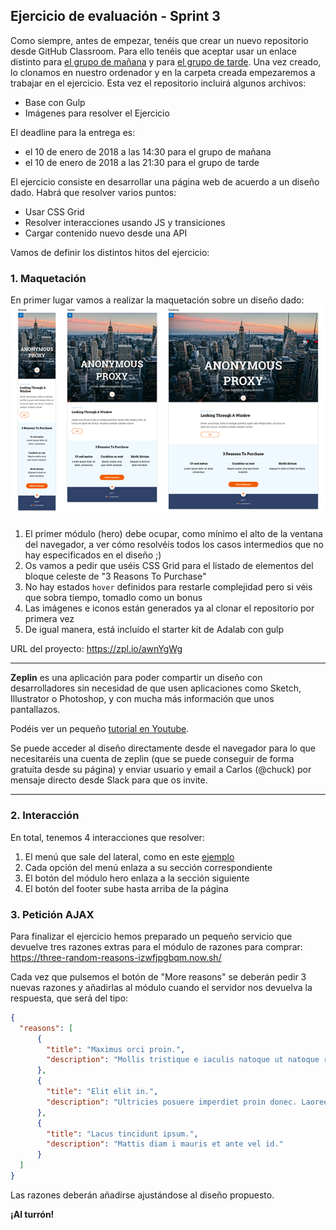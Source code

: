 ## Ejercicio de evaluación - Sprint 3

Como siempre, antes de empezar, tenéis que crear un nuevo repositorio desde GitHub Classroom. Para ello tenéis que aceptar usar un enlace distinto para [el grupo de mañana](https://classroom.github.com/a/hNE-HTW8) y para [el grupo de tarde](https://classroom.github.com/a/nvTgwUex). Una vez creado, lo clonamos en nuestro ordenador y en la carpeta creada empezaremos a trabajar en el ejercicio. Esta vez el repositorio incluirá algunos archivos:  
* Base con Gulp
* Imágenes para resolver el Ejercicio

El deadline para la entrega es:
- el 10 de enero de 2018 a las 14:30 para el grupo de mañana
- el 10 de enero de 2018 a las 21:30 para el grupo de tarde

El ejercicio consiste en desarrollar una página web de acuerdo a un diseño dado. Habrá que resolver varios puntos:
- Usar CSS Grid
- Resolver interacciones usando JS y transiciones
- Cargar contenido nuevo desde una API

Vamos de definir los distintos hitos del ejercicio:

### 1. Maquetación

En primer lugar vamos a realizar la maquetación sobre un diseño dado:  
![Diseño sprint 3](assets/images/sprint3-design.png)

1. El primer módulo (hero) debe ocupar, como mínimo el alto de la ventana del navegador, a ver cómo resolvéis todos los casos intermedios que no hay especificados en el diseño ;)
2. Os vamos a pedir que uséis CSS Grid para el listado de elementos del bloque celeste de "3 Reasons To Purchase"
3. No hay estados `hover` definidos para restarle complejidad pero si véis que sobra tiempo, tomadlo como un bonus
4. Las imágenes e iconos están generados ya al clonar el repositorio por primera vez
5. De igual manera, está incluído el starter kit de Adalab con gulp

URL del proyecto: https://zpl.io/awnYgWg

***
**Zeplin** es una aplicación para poder compartir un diseño con desarrolladores sin necesidad de que usen aplicaciones como Sketch, Illustrator o Photoshop, y con mucha más información que unos pantallazos.

Podéis ver un pequeño [tutorial en Youtube](https://www.youtube.com/watch?time_continue=12&v=tbKZAGthUgQ).

Se puede acceder al diseño directamente desde el navegador para lo que necesitaréis una cuenta de zeplin (que se puede conseguir de forma gratuita desde su página) y enviar usuario y email a Carlos (@chuck) por mensaje directo desde Slack para que os invite.
***

### 2. Interacción
En total, tenemos 4 interacciones que resolver:
1. El menú que sale del lateral, como en este [ejemplo](https://marvelapp.com/7b61be1)
2. Cada opción del menú enlaza a su sección correspondiente
3. El botón del módulo hero enlaza a la sección siguiente
4. El botón del footer sube hasta arriba de la página


### 3. Petición AJAX
Para finalizar el ejercicio hemos preparado un pequeño servicio que devuelve tres razones extras para el módulo de razones para comprar: https://three-random-reasons-izwfjpgbqm.now.sh/

Cada vez que pulsemos el botón de "More reasons" se deberán pedir 3 nuevas razones y añadirlas al módulo cuando el servidor nos devuelva la respuesta, que será del tipo:

```json
{
  "reasons": [
      {
        "title": "Maximus orci proin.",
        "description": "Mollis tristique e iaculis natoque ut natoque rhoncus."
      },
      {
        "title": "Elit elit in.",
        "description": "Ultricies posuere imperdiet proin donec. Laoreet ultrices amet."
      },
      {
        "title": "Lacus tincidunt ipsum.",
        "description": "Mattis diam i mauris et ante vel id."
      }
  ]
}
```

Las razones deberán añadirse ajustándose al diseño propuesto.

**¡Al turrón!**
